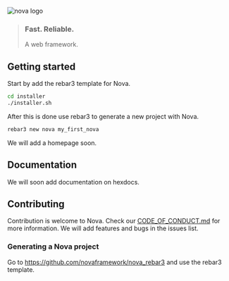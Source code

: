 ![nova logo](https://raw.githubusercontent.com/novaframework/nova/master/priv/static/nova.png)

> ### Fast. Reliable.
> A web framework.

## Getting started

Start by add the rebar3 template for Nova.

```bash
cd installer
./installer.sh
```

After this is done use rebar3 to generate a new project with Nova.

```bash
rebar3 new nova my_first_nova
```

We will add a homepage soon.

## Documentation

We will soon add documentation on hexdocs.

## Contributing

Contribution is welcome to Nova. Check our [CODE_OF_CONDUCT.md](CODE_OF_CONDUCT.md) for more information. We will add features and bugs in the issues list.

### Generating a Nova project

Go to https://github.com/novaframework/nova_rebar3 and use the rebar3 template.
